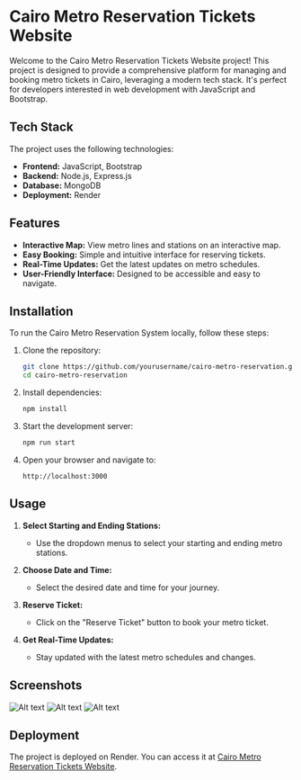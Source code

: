 # Cairo Metro Reservation Tickets Website

Welcome to the Cairo Metro Reservation Tickets Website project! This project is designed to provide a comprehensive platform for managing and booking metro tickets in Cairo, leveraging a modern tech stack. It's perfect for developers interested in web development with JavaScript and Bootstrap.

## Tech Stack
The project uses the following technologies:

- **Frontend:** JavaScript, Bootstrap
- **Backend:** Node.js, Express.js
- **Database:** MongoDB
- **Deployment:** Render

## Features
- **Interactive Map:** View metro lines and stations on an interactive map.
- **Easy Booking:** Simple and intuitive interface for reserving tickets.
- **Real-Time Updates:** Get the latest updates on metro schedules.
- **User-Friendly Interface:** Designed to be accessible and easy to navigate.

## Installation
To run the Cairo Metro Reservation System locally, follow these steps:

1. Clone the repository:
    ```bash
    git clone https://github.com/yourusername/cairo-metro-reservation.git
    cd cairo-metro-reservation
    ```

2. Install dependencies:
    ```bash
    npm install
    ```

3. Start the development server:
    ```bash
    npm run start
    ```

4. Open your browser and navigate to:
    ```plaintext
    http://localhost:3000
    ```

## Usage
1. **Select Starting and Ending Stations:**
    - Use the dropdown menus to select your starting and ending metro stations.

2. **Choose Date and Time:**
    - Select the desired date and time for your journey.

3. **Reserve Ticket:**
    - Click on the "Reserve Ticket" button to book your metro ticket.

4. **Get Real-Time Updates:**
    - Stay updated with the latest metro schedules and changes.

## Screenshots
![Alt text](https://imgur.com/q3sr0ud.png)
![Alt text](https://imgur.com/Ms02cml.png)
![Alt text](https://imgur.com/hMUUvac.png)

## Deployment
The project is deployed on Render. You can access it at [Cairo Metro Reservation Tickets Website](#).
